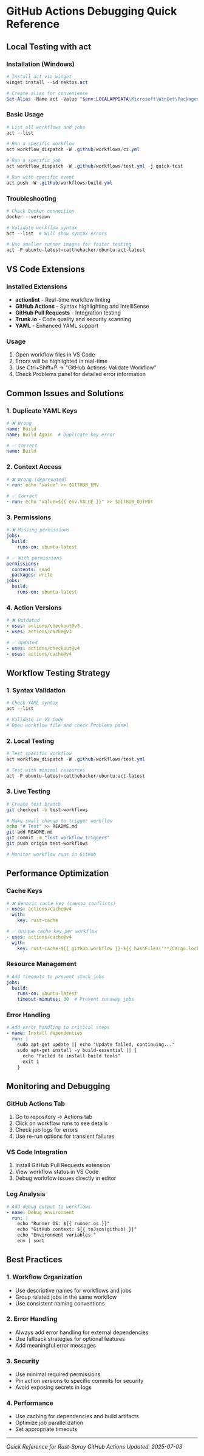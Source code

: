 # GitHub Actions Debugging Quick Reference

## Local Testing with act

### Installation (Windows)
```powershell
# Install act via winget
winget install --id nektos.act

# Create alias for convenience
Set-Alias -Name act -Value "$env:LOCALAPPDATA\Microsoft\WinGet\Packages\nektos.act_Microsoft.Winget.Source_8wekyb3d8bbwe\act.exe"
```

### Basic Usage
```powershell
# List all workflows and jobs
act --list

# Run a specific workflow
act workflow_dispatch -W .github/workflows/ci.yml

# Run a specific job
act workflow_dispatch -W .github/workflows/test.yml -j quick-test

# Run with specific event
act push -W .github/workflows/build.yml
```

### Troubleshooting
```powershell
# Check Docker connection
docker --version

# Validate workflow syntax
act --list  # Will show syntax errors

# Use smaller runner images for faster testing
act -P ubuntu-latest=catthehacker/ubuntu:act-latest
```

## VS Code Extensions

### Installed Extensions
- **actionlint** - Real-time workflow linting
- **GitHub Actions** - Syntax highlighting and IntelliSense
- **GitHub Pull Requests** - Integration testing
- **Trunk.io** - Code quality and security scanning
- **YAML** - Enhanced YAML support

### Usage
1. Open workflow files in VS Code
2. Errors will be highlighted in real-time
3. Use Ctrl+Shift+P → "GitHub Actions: Validate Workflow"
4. Check Problems panel for detailed error information

## Common Issues and Solutions

### 1. Duplicate YAML Keys
```yaml
# ❌ Wrong
name: Build
name: Build Again  # Duplicate key error

# ✅ Correct
name: Build
```

### 2. Context Access
```yaml
# ❌ Wrong (deprecated)
- run: echo "value" >> $GITHUB_ENV

# ✅ Correct
- run: echo "value=${{ env.VALUE }}" >> $GITHUB_OUTPUT
```

### 3. Permissions
```yaml
# ❌ Missing permissions
jobs:
  build:
    runs-on: ubuntu-latest

# ✅ With permissions
permissions:
  contents: read
  packages: write
jobs:
  build:
    runs-on: ubuntu-latest
```

### 4. Action Versions
```yaml
# ❌ Outdated
- uses: actions/checkout@v3
- uses: actions/cache@v3

# ✅ Updated
- uses: actions/checkout@v4
- uses: actions/cache@v4
```

## Workflow Testing Strategy

### 1. Syntax Validation
```powershell
# Check YAML syntax
act --list

# Validate in VS Code
# Open workflow file and check Problems panel
```

### 2. Local Testing
```powershell
# Test specific workflow
act workflow_dispatch -W .github/workflows/test.yml

# Test with minimal resources
act -P ubuntu-latest=catthehacker/ubuntu:act-latest
```

### 3. Live Testing
```bash
# Create test branch
git checkout -b test-workflows

# Make small change to trigger workflow
echo "# Test" >> README.md
git add README.md
git commit -m "Test workflow triggers"
git push origin test-workflows

# Monitor workflow runs in GitHub
```

## Performance Optimization

### Cache Keys
```yaml
# ❌ Generic cache key (causes conflicts)
- uses: actions/cache@v4
  with:
    key: rust-cache

# ✅ Unique cache key per workflow
- uses: actions/cache@v4
  with:
    key: rust-cache-${{ github.workflow }}-${{ hashFiles('**/Cargo.lock') }}
```

### Resource Management
```yaml
# Add timeouts to prevent stuck jobs
jobs:
  build:
    runs-on: ubuntu-latest
    timeout-minutes: 30  # Prevent runaway jobs
```

### Error Handling
```yaml
# Add error handling to critical steps
- name: Install dependencies
  run: |
    sudo apt-get update || echo "Update failed, continuing..."
    sudo apt-get install -y build-essential || {
      echo "Failed to install build tools"
      exit 1
    }
```

## Monitoring and Debugging

### GitHub Actions Tab
1. Go to repository → Actions tab
2. Click on workflow runs to see details
3. Check job logs for errors
4. Use re-run options for transient failures

### VS Code Integration
1. Install GitHub Pull Requests extension
2. View workflow status in VS Code
3. Debug workflow issues directly in editor

### Log Analysis
```yaml
# Add debug output to workflows
- name: Debug environment
  run: |
    echo "Runner OS: ${{ runner.os }}"
    echo "GitHub context: ${{ toJson(github) }}"
    echo "Environment variables:"
    env | sort
```

## Best Practices

### 1. Workflow Organization
- Use descriptive names for workflows and jobs
- Group related jobs in the same workflow
- Use consistent naming conventions

### 2. Error Handling
- Always add error handling for external dependencies
- Use fallback strategies for optional features
- Add meaningful error messages

### 3. Security
- Use minimal required permissions
- Pin action versions to specific commits for security
- Avoid exposing secrets in logs

### 4. Performance
- Use caching for dependencies and build artifacts
- Optimize job parallelization
- Set appropriate timeouts

---
*Quick Reference for Rust-Spray GitHub Actions*
*Updated: 2025-07-03*
